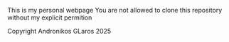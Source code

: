 This is my personal webpage
You are not allowed to clone this repository without my explicit permition

Copyright Andronikos GLaros 2025 
